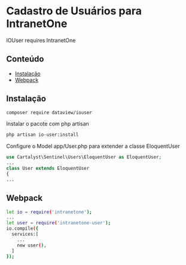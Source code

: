 
# Cadastro de Usuários para IntranetOne
IOUser requires IntranetOne
## Conteúdo
 
- [Instalação](#instalação)
- [Webpack](#webpack) 

## Instalação

```sh
composer require dataview/iouser
```
Instalar o pacote com php artisan
```sh
php artisan io-user:install
```
Configure o Model app/User.php para extender a classe EloquentUser 
```php
use Cartalyst\Sentinel\Users\EloquentUser as EloquentUser;
...
class User extends EloquentUser
{
...
```

## Webpack
  
```sh
let io = require('intranetone');
...
let user = require('intranetone-user');
io.compile({
  services:[
    ...
    new user(),
  ]
});
```
 